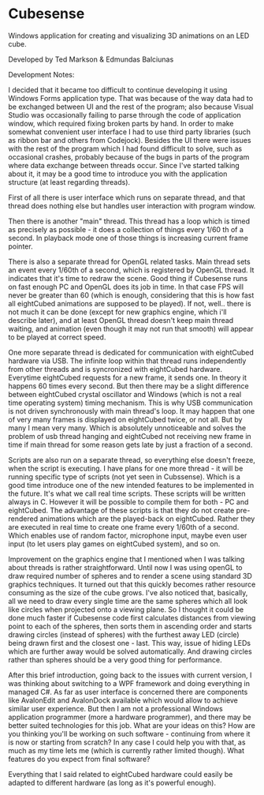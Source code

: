 Cubesense
=========

Windows application for creating and visualizing 3D animations on an LED cube.

Developed by Ted Markson & Edmundas Balciunas

Development Notes:  

I decided that it became too difficult to continue developing it using Windows Forms application type. That was because of the way data had to be exchanged between UI and the rest of the program; also because Visual Studio was occasionally failing to parse through the code of application window, which required fixing broken parts by hand. In order to make somewhat convenient user interface I had to use third party libraries (such as ribbon bar and others from Codejock). Besides the UI there were issues with the rest of the program which I had found difficult to solve, such as occasional crashes, probably because of the bugs in parts of the program where data exchange between threads occur. Since I've started talking about it, it may be a good time to introduce you with the application structure (at least regarding threads).

First of all there is user interface which runs on separate thread, and that thread does nothing else but handles user interaction with program window.

Then there is another "main" thread. This thread has a loop which is timed as precisely as possible - it does a collection of things every 1/60 th of a second. In playback mode one of those things is increasing current frame pointer.

There is also a separate thread for OpenGL related tasks. Main thread sets an event every 1/60th of a second, which is registered by OpenGL thread. It indicates that it's time to redraw the scene. Good thing if Cubesense runs on fast enough PC and OpenGL does its job in time. In that case FPS will never be greater than 60 (which is enough, considering that this is how fast all eightCubed animations are supposed to be played). If not, well.. there is not much it can be done (except for new graphics engine, which i'll describe later), and at least OpenGL thread doesn't keep main thread waiting, and animation (even though it may not run that smooth) will appear to be played at correct speed.

One more separate thread is dedicated for communication with eightCubed hardware via USB. The infinite loop within that thread runs independently from other threads and is syncronized with eightCubed hardware. Everytime eightCubed requests for a new frame, it sends one. In theory it happens 60 times every second. But then there may be a slight difference between eightCubed crystal oscillator and Windows (which is not a real time operating system) timing mechanism. This is why USB communication is not driven synchronously with main thread's loop. It may happen that one of very many frames is displayed on eightCubed twice, or not all. But by many I mean very many. Which is absolutely unnoticeable and solves the problem of usb thread hanging and eightCubed not receiving new frame in time if main thread for some reason gets late by just a fraction of a second.

Scripts are also run on a separate thread, so everything else doesn't freeze, when the script is executing. I have plans for one more thread - it will be running specific type of scripts (not yet seen in Cubssense). Which is a good time introduce one of the new intended features to be implemented in the future. It's what we call real time scripts. These scripts will be written always in C. However it will be possible to compile them for both - PC and eightCubed. The advantage of these scripts is that they do not create pre-rendered animations which are the played-back on eightCubed. Rather they are executed in real time to create one frame every 1/60th of a second. Which enables use of random factor, microphone input, maybe even user input (to let users play games on eightCubed system), and so on.

Improvement on the graphics engine that I mentioned when I was talking about threads is rather straightforward. Until now I was using openGL to draw required number of spheres and to render a scene using standard 3D graphics techniques. It turned out that this quickly becomes rather resource consuming as the size of the cube grows. I've also noticed that, basically, all we need to draw every single time are the same spheres which all look like circles when projected onto a viewing plane. So I thought it could be done much faster if Cubesense code first calculates distances from viewing point to each of the spheres, then sorts them in ascending order and starts drawing circles (instead of spheres) with the furthest away LED (circle) being drawn first and the closest one - last. This way, issue of hiding LEDs which are further away would be solved automatically. And drawing circles rather than spheres should be a very good thing for performance.

After this brief introduction, going back to the issues with current version, I was thinking about switching to a WPF framework and doing everything in managed C#. As far as user interface is concerned there are components like AvalonEdit and AvalonDock available which would allow to achieve similar user experience. But then I am not a professional Windows application programmer (more a hardware programmer), and there may be better suited technologies for this job. What are your ideas on this? How are you thinking you'll be working on such software - continuing from where it is now or starting from scratch? In any case I could help you with that, as much as my time lets me (which is currently rather limited though). What features do you expect from final software?

Everything that I said related to eightCubed hardware could easily be adapted to different hardware (as long as it's powerful enough).

